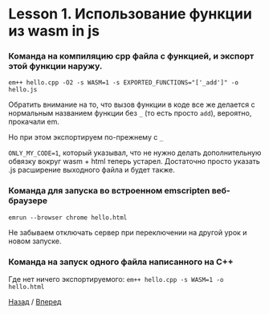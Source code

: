 # Lesson 1. Использование функции из wasm in js

### Команда на компиляцию cpp файла с функцией, и экспорт этой функции наружу. 
`em++ hello.cpp -O2 -s WASM=1 -s EXPORTED_FUNCTIONS="['_add']" -o hello.js`

Обратить внимание на то, что вызов функции в коде все же делается с нормальным названием функции без `_` (то есть просто `add`), вероятно, прокачали em.

Но при этом экспортируем по-прежнему с `_`

`ONLY_MY_CODE=1`, который указывал, что не нужно делать дополнительную обвязку вокруг wasm + html теперь устарел.
Достаточно просто указать .js расширение выходного файла и будет также.

### Команда для запуска во встроенном emscripten веб-браузере
`emrun --browser chrome hello.html`

Не забываем отключать сервер при переключении на другой урок и новом запуске.

### Команда на запуск одного файла написанного на C++
Где нет ничего экспортируемого: 
`em++ hello.cpp -s WASM=1 -o hello.html`

[Назад](../README.md) / [Вперед](./lesson_2)
